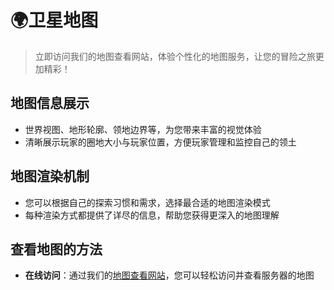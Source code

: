 # 🌍卫星地图

> 立即访问我们的地图查看网站，体验个性化的地图服务，让您的冒险之旅更加精彩！

## 地图信息展示

- 世界视图、地形轮廓、领地边界等，为您带来丰富的视觉体验
- 清晰展示玩家的圈地大小与玩家位置，方便玩家管理和监控自己的领土

## 地图渲染机制

- 您可以根据自己的探索习惯和需求，选择最合适的地图渲染模式
- 每种渲染方式都提供了详尽的信息，帮助您获得更深入的地图理解

## 查看地图的方法

- **在线访问**：通过我们的[地图查看网站](https://map.whiteleaf.cn/)，您可以轻松访问并查看服务器的地图
